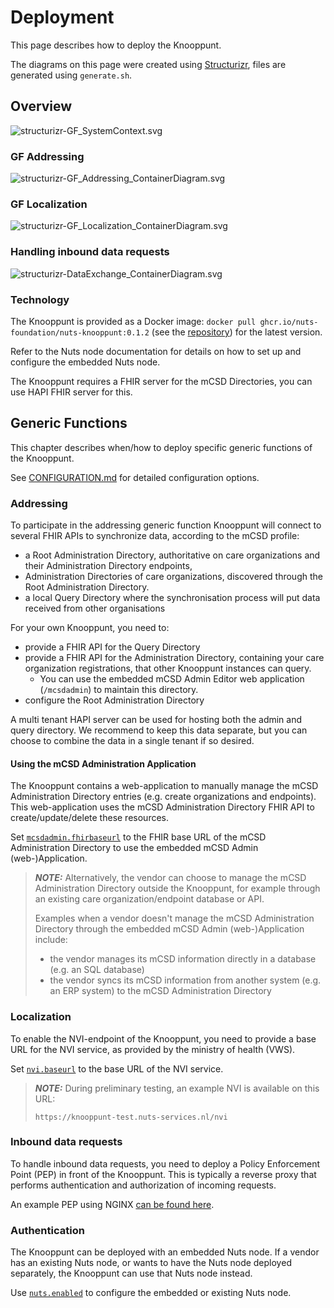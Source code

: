 # Deployment

This page describes how to deploy the Knooppunt.

The diagrams on this page were created using [Structurizr](https://structurizr.com/), files are generated using `generate.sh`.

## Overview

![structurizr-GF_SystemContext.svg](images/structurizr-GF_SystemContext.svg)

### GF Addressing
![structurizr-GF_Addressing_ContainerDiagram.svg](images/structurizr-GF_Addressing_ContainerDiagram.svg)

### GF Localization
![structurizr-GF_Localization_ContainerDiagram.svg](images/structurizr-GF_Localization_ContainerDiagram.svg)

### Handling inbound data requests
![structurizr-DataExchange_ContainerDiagram.svg](images/structurizr-DataExchange_ContainerDiagram.svg)

### Technology

The Knooppunt is provided as a Docker image: `docker pull ghcr.io/nuts-foundation/nuts-knooppunt:0.1.2`
(see the [repository](https://github.com/nuts-foundation/nuts-knooppunt/pkgs/container/nuts-knooppunt)) for the latest version.

Refer to the Nuts node documentation for details on how to set up and configure the embedded Nuts node.

The Knooppunt requires a FHIR server for the mCSD Directories, you can use HAPI FHIR server for this.

## Generic Functions

This chapter describes when/how to deploy specific generic functions of the Knooppunt.

See [CONFIGURATION.md](./CONFIGURATION.md) for detailed configuration options.

### Addressing

To participate in the addressing generic function Knooppunt will connect to several FHIR APIs to synchronize data, according to the mCSD profile:
- a Root Administration Directory, authoritative on care organizations and their Administration Directory endpoints,
- Administration Directories of care organizations, discovered through the Root Administration Directory.
- a local Query Directory where the synchronisation process will put data received from other organisations

For your own Knooppunt, you need to:
- provide a FHIR API for the Query Directory
- provide a FHIR API for the Administration Directory, containing your care organization registrations, that other Knooppunt instances can query.
    - You can use the embedded mCSD Admin Editor web application (`/mcsdadmin`) to maintain this directory.
- configure the Root Administration Directory

A multi tenant HAPI server can be used for hosting both the admin and query directory. We recommend to keep this data
separate, but you can choose to combine the data in a single tenant if so desired.

#### Using the mCSD Administration Application

The Knooppunt contains a web-application to manually manage the mCSD Administration Directory entries (e.g. create organizations and endpoints).
This web-application uses the mCSD Administration Directory FHIR API to create/update/delete these resources.

Set [`mcsdadmin.fhirbaseurl`](./CONFIGURATION.md) to the FHIR base URL of the mCSD Administration Directory to use the embedded mCSD Admin (web-)Application.

> **_NOTE:_**
> Alternatively, the vendor can choose to manage the mCSD Administration Directory outside the Knooppunt,
> for example through an existing care organization/endpoint database or API.
>
> Examples when a vendor doesn't manage the mCSD Administration Directory through the embedded mCSD Admin (web-)Application include:
> - the vendor manages its mCSD information directly in a database (e.g. an SQL database)
> - the vendor syncs its mCSD information from another system (e.g. an ERP system) to the mCSD Administration Directory

### Localization

To enable the NVI-endpoint of the Knooppunt, you need to provide a base URL for the NVI service, as provided by the ministry of health (VWS).

Set [`nvi.baseurl`](./CONFIGURATION.md) to the base URL of the NVI service.

> **_NOTE:_** During preliminary testing, an example NVI is available on this URL:
>    ```
>    https://knooppunt-test.nuts-services.nl/nvi
>    ```

### Inbound data requests

To handle inbound data requests, you need to deploy a Policy Enforcement Point (PEP) in front of the Knooppunt.
This is typically a reverse proxy that performs authentication and authorization of incoming requests.

An example PEP using NGINX [can be found here](../pep).

### Authentication

The Knooppunt can be deployed with an embedded Nuts node. If a vendor has an existing Nuts node,
or wants to have the Nuts node deployed separately, the Knooppunt can use that Nuts node instead.

Use [`nuts.enabled`](./CONFIGURATION.md) to configure the embedded or existing Nuts node.

